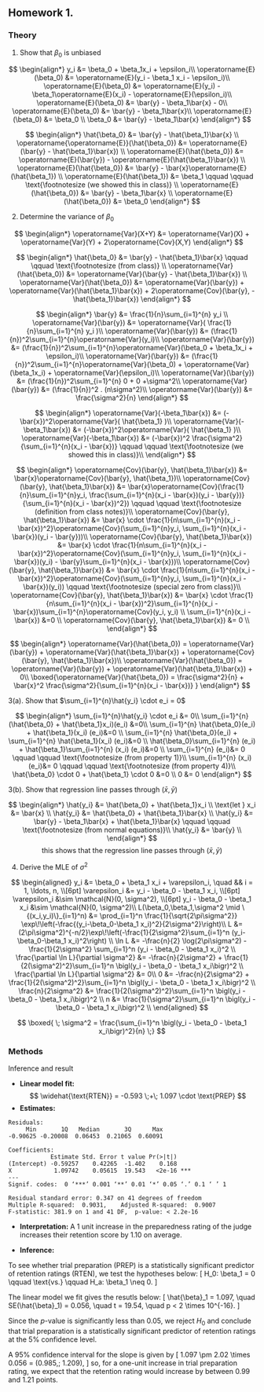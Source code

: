 ## Homework 1. 

### Theory
1. Show that $\beta_0$ is unbiased

$$
\begin{align*}
y_i &= \beta_0 + \beta_1x_i + \epsilon_i\\
\operatorname{E}(\beta_0) &= \operatorname{E}(y_i - \beta_1 x_i - \epsilon_i)\\
\operatorname{E}(\beta_0) &= \operatorname{E}(y_i) - \beta_1\operatorname{E}(x_i) - \operatorname{E}(\epsilon_i)\\
\operatorname{E}(\beta_0) &= \bar{y} - \beta_1\bar{x} - 0\\
\operatorname{E}(\beta_0) &= \bar{y} - \beta_1\bar{x}\\
\operatorname{E}(\beta_0) &= \beta_0 \\
\beta_0  &= \bar{y} - \beta_1\bar{x}
\end{align*}
$$



$$
\begin{align*}
\hat{\beta_0} &= \bar{y} - \hat{\beta_1}\bar{x} \\
\operatorname{\operatorname{E}}(\hat{\beta_0}) &= \operatorname{E}(\bar{y} - \hat{\beta_1}\bar{x}) \\
\operatorname{E}(\hat{\beta_0}) &= \operatorname{E}(\bar{y}) - \operatorname{E}(\hat{\beta_1}\bar{x}) \\
\operatorname{E}(\hat{\beta_0}) &= \bar{y} - \bar{x}\operatorname{E}(\hat{\beta_1}) \\
\operatorname{E}(\hat{\beta_1}) &= \beta_1 \qquad \qquad \text{\footnotesize (we showed this in class)} \\
\operatorname{E}(\hat{\beta_0}) &= \bar{y} - \beta_1\bar{x} \\
\operatorname{E}(\hat{\beta_0}) &= \beta_0
\end{align*}
$$

<div style="page-break-after: always;"></div>

2. Determine the variance of $\beta_0$

$$
\begin{align*}
\operatorname{Var}(X+Y) &= \operatorname{Var}(X) + \operatorname{Var}(Y) + 2\operatorname{Cov}(X,Y)
\end{align*}
$$ 

$$
\begin{align*}
\hat{\beta_0} &= \bar{y} - \hat{\beta_1}\bar{x} \qquad \qquad \text{\footnotesize (from class)} \\
\operatorname{Var}(\hat{\beta_0}) &= \operatorname{Var}(\bar{y} - \hat{\beta_1}\bar{x}) \\
\operatorname{Var}(\hat{\beta_0}) &= \operatorname{Var}(\bar{y}) + \operatorname{Var}(\hat{\beta_1}\bar{x}) + 2\operatorname{Cov}(\bar{y}, -\hat{\beta_1}\bar{x})
\end{align*}
$$


$$
\begin{align*}
\bar{y} &= \frac{1}{n}\sum_{i=1}^{n} y_i \\ 
\operatorname{Var}(\bar{y}) &= \operatorname{Var}( \frac{1}{n}\sum_{i=1}^{n} y_i )\\
\operatorname{Var}(\bar{y}) &= (\frac{1}{n})^2\sum_{i=1}^{n}\operatorname{Var}(y_i)\\
\operatorname{Var}(\bar{y}) &= (\frac{1}{n})^2\sum_{i=1}^{n}\operatorname{Var}(\beta_0 + \beta_1x_i + \epsilon_i)\\ 
\operatorname{Var}(\bar{y}) &= (\frac{1}{n})^2\sum_{i=1}^{n}\operatorname{Var}(\beta_0) + \operatorname{Var}(\beta_1x_i) + \operatorname{Var}(\epsilon_i)\\ 
\operatorname{Var}(\bar{y}) &= (\frac{1}{n})^2\sum_{i=1}^{n} 0 + 0 +\sigma^2\\
\operatorname{Var}(\bar{y}) &=  (\frac{1}{n})^2 . (n\sigma^2)\\
\operatorname{Var}(\bar{y}) &= \frac{\sigma^2}{n}
\end{align*}
$$

$$
\begin{align*}
\operatorname{Var}(-\beta_1\bar{x}) &= (-\bar{x})^2\operatorname{Var}( \hat{\beta_1} )\\
\operatorname{Var}(-\beta_1\bar{x}) &= (-\bar{x})^2\operatorname{Var}( \hat{\beta_1} )\\
\operatorname{Var}(-\beta_1\bar{x}) &= (-\bar{x})^2 \frac{\sigma^2}{\sum_{i=1}^{n}(x_i - \bar{x})} \qquad \qquad \text{\footnotesize (we showed this in class)}\\
\end{align*}
$$


$$
\begin{align*}
\operatorname{Cov}(\bar{y}, \hat{\beta_1}\bar{x}) &= \bar{x}\operatorname{Cov}(\bar{y}, \hat{\beta_1})\\
\operatorname{Cov}(\bar{y}, \hat{\beta_1}\bar{x}) &= \bar{x}\operatorname{Cov}(\frac{1}{n}\sum_{i=1}^{n}y_i, \frac{\sum_{i=1}^{n}(x_i - \bar{x})(y_i - \bar{y})}{\sum_{i=1}^{n}(x_i - \bar{x})^2}) \qquad \qquad \text{\footnotesize (definition from class notes)}\\
\operatorname{Cov}(\bar{y}, \hat{\beta_1}\bar{x}) &= \bar{x} \cdot \frac{1}{n\sum_{i=1}^{n}(x_i - \bar{x})^2}\operatorname{Cov}(\sum_{i=1}^{n}y_i, \sum_{i=1}^{n}(x_i - \bar{x})(y_i - \bar{y}))\\
\operatorname{Cov}(\bar{y}, \hat{\beta_1}\bar{x}) &= \bar{x} \cdot \frac{1}{n\sum_{i=1}^{n}(x_i - \bar{x})^2}\operatorname{Cov}(\sum_{i=1}^{n}y_i, \sum_{i=1}^{n}(x_i - \bar{x})(y_i) - \bar{y}\sum_{i=1}^{n}(x_i - \bar{x}))\\
\operatorname{Cov}(\bar{y}, \hat{\beta_1}\bar{x}) &= \bar{x} \cdot \frac{1}{n\sum_{i=1}^{n}(x_i - \bar{x})^2}\operatorname{Cov}(\sum_{i=1}^{n}y_i, \sum_{i=1}^{n}(x_i - \bar{x})(y_i)) \qquad \text{\footnotesize (special zero from class)}\\
\operatorname{Cov}(\bar{y}, \hat{\beta_1}\bar{x}) &= \bar{x} \cdot \frac{1}{n\sum_{i=1}^{n}(x_i - \bar{x})^2}\sum_{i=1}^{n}(x_i - \bar{x})\sum_{i=1}^{n}\operatorname{Cov}(y_i, y_i) \\
\sum_{i=1}^{n}(x_i - \bar{x}) &=0 \\
\operatorname{Cov}(\bar{y}, \hat{\beta_1}\bar{x}) &= 0 \\
\end{align*}
$$



$$
\begin{align*}
\operatorname{Var}(\hat{\beta_0}) = \operatorname{Var}(\bar{y}) + \operatorname{Var}(\hat{\beta_1}\bar{x}) + \operatorname{Cov}(\bar{y}, \hat{\beta_1}\bar{x})\\
\operatorname{Var}(\hat{\beta_0}) = \operatorname{Var}(\bar{y}) + \operatorname{Var}(\hat{\beta_1}\bar{x}) + 0\\
\boxed{\operatorname{Var}(\hat{\beta_0}) = \frac{\sigma^2}{n} + \bar{x}^2 \frac{\sigma^2}{\sum_{i=1}^{n}(x_i - \bar{x})} }
\end{align*}
$$

<div style="page-break-after: always;"></div>

3(a). Show that $\sum_{i=1}^{n}\hat{y_i} \cdot e_i = 0$

$$
\begin{align*}
\sum_{i=1}^{n}\hat{y_i} \cdot e_i &= 0\\
\sum_{i=1}^{n} (\hat{\beta_0} + \hat{\beta_1}x_i)(e_i) &=0\\
\sum_{i=1}^{n} \hat{\beta_0}(e_i)  + \hat{\beta_1}(x_i) (e_i)&=0 \\
\sum_{i=1}^{n} \hat{\beta_0}(e_i)  + \sum_{i=1}^{n} \hat{\beta_1}(x_i) (e_i)&=0 \\
\hat{\beta_0}\sum_{i=1}^{n} (e_i)  + \hat{\beta_1}\sum_{i=1}^{n} (x_i) (e_i)&=0 \\
\sum_{i=1}^{n} (e_i)&= 0 \qquad \qquad \text{\footnotesize (from property 1)}\\
\sum_{i=1}^{n} (x_i) (e_i)&= 0 \qquad \qquad \text{\footnotesize (from property 4)}\\
\hat{\beta_0} \cdot 0  + \hat{\beta_1} \cdot 0 &=0 \\
0 &= 0
\end{align*}
$$


3(b). Show that regression line passes through $(\bar{x}, \bar{y})$

$$
\begin{align*}
\hat{y_i} &= \hat{\beta_0} + \hat{\beta_1}x_i \\
\text{let } x_i &= \bar{x} \\
\hat{y_i} &= \hat{\beta_0} + \hat{\beta_1}\bar{x} \\
\hat{y_i} &= \bar{y} - \beta_1\bar{x} + \hat{\beta_1}\bar{x} \qquad \qquad \text{\footnotesize (from normal equations)}\\ 
\hat{y_i} &= \bar{y} \\
\end{align*}
$$
$$
\text{this shows that the regression line passes through } (\bar{x}, \bar{y})
$$

<div style="page-break-after: always;"></div>


4. Derive the MLE of $\sigma^2$

$$
\begin{aligned}
y_i &= \beta_0 + \beta_1 x_i + \varepsilon_i, \quad && i = 1, \ldots, n, \\[6pt]
\varepsilon_i &= y_i - \beta_0 - \beta_1 x_i, \\[6pt]
\varepsilon_i &\sim \mathcal{N}(0, \sigma^2), \\[6pt]
y_i - \beta_0 - \beta_1 x_i &\sim \mathcal{N}(0, \sigma^2)\\
L(\beta_0,\beta_1,\sigma^2 \mid \{(x_i,y_i)\}_{i=1}^n)
&= \prod_{i=1}^n \frac{1}{\sqrt{2\pi\sigma^2}}
\exp\!\left(-\frac{(y_i-\beta_0-\beta_1 x_i)^2}{2\sigma^2}\right)\\
L &= (2\pi\sigma^2)^{-n/2}\exp\!\left(-\frac{1}{2\sigma^2}\sum_{i=1}^n (y_i-\beta_0-\beta_1 x_i)^2\right) \\
\ln L &= -\frac{n}{2} \log(2\pi\sigma^2) - \frac{1}{2\sigma^2} \sum_{i=1}^n (y_i - \beta_0 - \beta_1 x_i)^2 \\
\frac{\partial \ln L}{\partial \sigma^2} &= -\frac{n}{2\sigma^2} + \frac{1}{2(\sigma^2)^2}\sum_{i=1}^n \bigl(y_i - \beta_0 - \beta_1 x_i\bigr)^2 \\
\frac{\partial \ln L}{\partial \sigma^2} &= 0\\ 
0 &= -\frac{n}{2\sigma^2} + \frac{1}{2(\sigma^2)^2}\sum_{i=1}^n \bigl(y_i - \beta_0 - \beta_1 x_i\bigr)^2 \\ 
\frac{n}{2\sigma^2} &= \frac{1}{2(\sigma^2)^2}\sum_{i=1}^n \bigl(y_i - \beta_0 - \beta_1 x_i\bigr)^2 \\
n &= \frac{1}{\sigma^2}\sum_{i=1}^n \bigl(y_i - \beta_0 - \beta_1 x_i\bigr)^2 \\
\end{aligned} 
$$

$$
\boxed{ \;
\sigma^2 = \frac{\sum_{i=1}^n \bigl(y_i - \beta_0 - \beta_1 x_i\bigr)^2}{n}
\;}
$$

<div style="page-break-after: always;"></div>

### Methods

Inference and result


- **Linear model fit:** 
$$
\widehat{\text{RTEN}} = -0.593 \;+\; 1.097 \cdot \text{PREP}
$$
- **Estimates:**
```
Residuals:
     Min       1Q   Median       3Q      Max 
-0.90625 -0.20008  0.06453  0.21065  0.60091 

Coefficients:
            Estimate Std. Error t value Pr(>|t|)    
(Intercept) -0.59257    0.42265  -1.402    0.168    
X            1.09742    0.05615  19.543   <2e-16 ***
---
Signif. codes:  0 ‘***’ 0.001 ‘**’ 0.01 ‘*’ 0.05 ‘.’ 0.1 ‘ ’ 1

Residual standard error: 0.347 on 41 degrees of freedom
Multiple R-squared:  0.9031,	Adjusted R-squared:  0.9007 
F-statistic: 381.9 on 1 and 41 DF,  p-value: < 2.2e-16
```

- **Interpretation:** A 1 unit increase in the preparedness rating of the judge increases their retention score by 1.10 on average. 

- **Inference:**

To see whether trial preparation (PREP) is a statistically significant predictor of retention ratings (RTEN), we test the hypotheses below:
\[
H_0: \beta_1 = 0 
\qquad \text{vs.} \qquad 
H_a: \beta_1 \neq 0.
\]

The linear model we fit gives the resutls below:
\[
\hat{\beta}_1 = 1.097, \quad SE(\hat{\beta}_1) = 0.056, \quad t = 19.54, \quad p < 2 \times 10^{-16}.
\]

Since the $p$-value is significantly less than 0.05, we reject $H_0$ and conclude that trial preparation is a statistically significant predictor of retention ratings at the 5\% confidence level.

A 95\% confidence interval for the slope is given by
\[
1.097 \pm 2.02 \times 0.056 = (0.985,\; 1.209),
\]
so, for a one-unit increase in trial preparation rating, we expect that the retention rating would increase by between $0.99$ and $1.21$ points.
